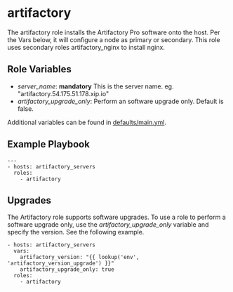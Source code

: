 # artifactory

The artifactory role installs the Artifactory Pro software onto the host. Per the Vars below, it will configure a node as primary or secondary. This role uses secondary roles artifactory_nginx to install nginx.

## Role Variables

- _server_name_: **mandatory** This is the server name. eg. "artifactory.54.175.51.178.xip.io"
- _artifactory_upgrade_only_: Perform an software upgrade only. Default is false.

Additional variables can be found in [defaults/main.yml](./defaults/main.yml).

## Example Playbook

```
---
- hosts: artifactory_servers
  roles:
    - artifactory
```

## Upgrades

The Artifactory role supports software upgrades. To use a role to perform a software upgrade only, use the _artifactory_upgrade_only_ variable and specify the version. See the following example.

```
- hosts: artifactory_servers
  vars:
    artifactory_version: "{{ lookup('env', 'artifactory_version_upgrade') }}"
    artifactory_upgrade_only: true
  roles:
    - artifactory
```
